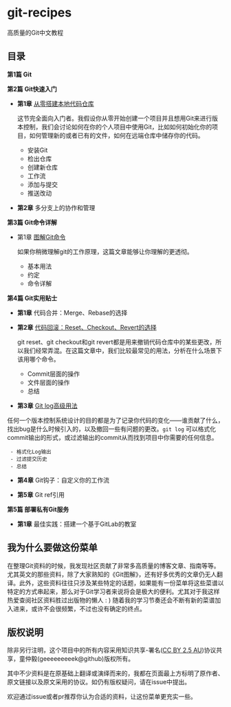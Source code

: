 git-recipes
====
高质量的Git中文教程

目录
---
**第1篇 Git**

  
**第2篇 Git快速入门**

 - **第1章** [从零搭建本地代码仓库](https://github.com/geeeeeeeeek/git-recipes/blob/master/Git%E7%AE%80%E6%98%93%E6%8C%87%E5%8D%97(%E4%B8%8A).md)

	这节完全面向入门者。我假设你从零开始创建一个项目并且想用Git来进行版本控制，我们会讨论如何在你的个人项目中使用Git，比如如何初始化你的项目，如何管理新的或者已有的文件，如何在远端仓库中储存你的代码。
	 - 安装Git
	 - 检出仓库
	 - 创建新仓库
	 - 工作流
	 - 添加与提交
	 - 推送改动
	
 - **第2章** 多分支上的协作和管理
 
  
**第3篇 Git命令详解**

 - 第1章 [图解Git命令](https://github.com/geeeeeeeeek/git-recipes/blob/master/Git%E5%9B%BE%E8%A7%A3.md)

	如果你稍微理解git的工作原理，这篇文章能够让你理解的更透彻。
	 - 基本用法
	 - 约定
	 - 命令详解
  
**第4篇 Git实用贴士**

 - **第1章** 代码合并：Merge、Rebase的选择
 
 - **第2章** [代码回滚：Reset、Checkout、Revert的选择](https://github.com/geeeeeeeeek/git-recipes/blob/master/%E5%9B%9E%E6%BB%9A%E5%91%BD%E4%BB%A4Reset%E3%80%81Checkout%E3%80%81Revert%E8%BE%A8%E6%9E%90.md)

	git reset、git checkout和git revert都是用来撤销代码仓库中的某些更改，所以我们经常弄混。在这篇文章中，我们比较最常见的用法，分析在什么场景下该用哪个命令。
	 - Commit层面的操作
	 - 文件层面的操作
	 - 总结

 - **第3章** [Git log高级用法](https://github.com/geeeeeeeeek/git-recipes/blob/master/Git_log%E9%AB%98%E7%BA%A7%E7%94%A8%E6%B3%95.md)
 
 任何一个版本控制系统设计的目的都是为了记录你代码的变化——谁贡献了什么，找出bug是什么时候引入的，以及撤回一些有问题的更改。`git log` 可以格式化commit输出的形式，或过滤输出的commit从而找到项目中你需要的任何信息。

	 - 格式化Log输出
	 - 过滤提交历史
	 - 总结

 - **第4章** Git钩子：自定义你的工作流
 
 - **第5章** Git ref引用

**第5篇 部署私有Git服务**

 - **第1章** 最佳实践：搭建一个基于GitLab的教室
 

我为什么要做这份菜单
---
在整理Git资料的时候，我发现社区贡献了非常多高质量的博客文章、指南等等。尤其英文的那些资料，除了大家熟知的《Git图解》，还有好多优秀的文章仍无人翻译。此外，这些资料往往只涉及某些特定的话题，如果能有一份菜单将这些菜谱以特定的方式串起来，那么对于Git学习者来说将会是极大的便利。尤其对于我这样热爱查阅社区资料胜过出版物的懒人 : ) 随着我的学习节奏还会不断有新的菜谱加入进来，或许不会很频繁，不过也没有确定的终点。

版权说明
---
除非另行注明，这个项目中的所有内容采用知识共享-署名([CC BY 2.5 AU](http://creativecommons.org/licenses/by/2.5/au/deed.zh))协议共享，童仲毅(geeeeeeeeek@github)版权所有。

其中不少资料是在原基础上翻译或演绎而来的，我都在页面最上方标明了原作者、原文链接以及原文采用的协议。如仍有版权疑问，请在issue中提出。

欢迎通过issue或者pr推荐你认为合适的资料，让这份菜单更充实一些。
